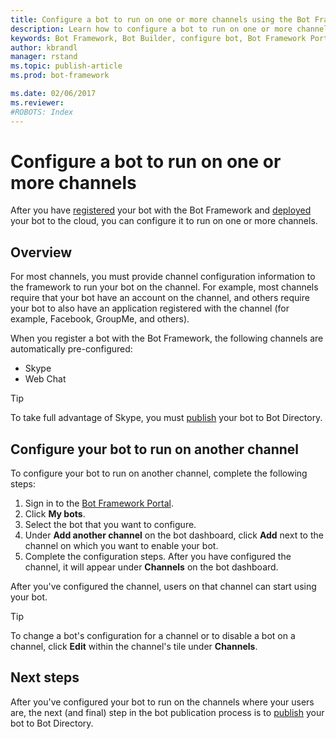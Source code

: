 ```yaml
---
title: Configure a bot to run on one or more channels using the Bot Framework Portal | Microsoft Docs
description: Learn how to configure a bot to run on one or more channels by using the Bot Framework Portal.
keywords: Bot Framework, Bot Builder, configure bot, Bot Framework Portal, channel, configure
author: kbrandl
manager: rstand
ms.topic: publish-article
ms.prod: bot-framework

ms.date: 02/06/2017
ms.reviewer:
#ROBOTS: Index
---
```


# Configure a bot to run on one or more channels

After you have [registered](~/portal-register-bot.md) your bot with the Bot Framework and [deployed](~/publish-bot-overview.md) your bot to the cloud, 
you can configure it to run on one or more channels. 

## Overview
For most channels, you must provide channel configuration information to the framework to run your bot on the channel. 
For example, most channels require that your bot have an account on the channel, and others require your bot to 
also have an application registered with the channel (for example, Facebook, GroupMe, and others).

When you register a bot with the Bot Framework, the following channels are automatically pre-configured:

- Skype
- Web Chat

> [!TIP]
> To take full advantage of Skype, you must [publish](~/portal-submit-bot-directory.md) your bot to Bot Directory.

## Configure your bot to run on another channel

To configure your bot to run on another channel, complete the following steps:

1. Sign in to the <a href="https://dev.botframework.com" target="_blank">Bot Framework Portal</a>.
2. Click **My bots**. 
3. Select the bot that you want to configure.
4. Under **Add another channel** on the bot dashboard, click **Add** next to the channel on which you want to enable your bot.
5. Complete the configuration steps. After you have configured the channel, it will appear under **Channels** on the bot dashboard. 

After you've configured the channel, users on that channel can start using your bot.

> [!TIP]
> To change a bot's configuration for a channel or to disable a bot on a channel, click **Edit** within the channel's tile under **Channels**. 

## Next steps

After you've configured your bot to run on the channels where your users are, the next (and final) step in the bot publication process is to [publish](~/portal-submit-bot-directory.md) your bot to Bot Directory. 






